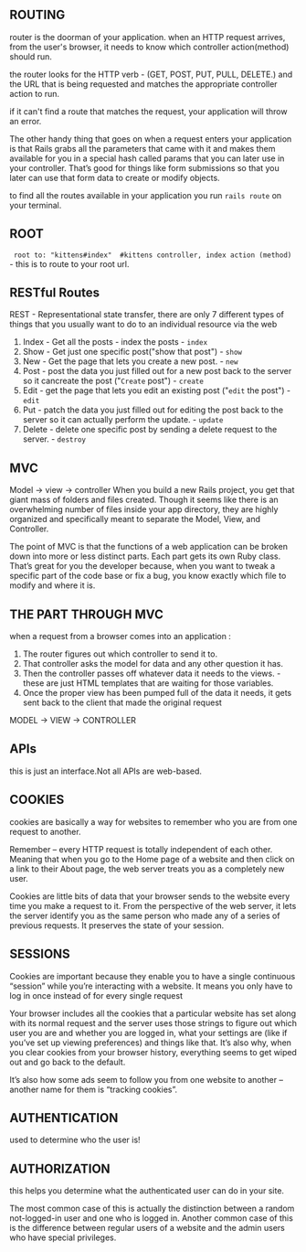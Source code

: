 ## ROUTING
router is the doorman of your application.
when an HTTP request arrives, from the user's browser, it needs to know which controller action(method) should run.

the router looks for the HTTP verb - (GET, POST, PUT, PULL, DELETE.) and the URL that is being requested and matches the appropriate controller action to run.

if it can't find a route that matches the request, your application will throw an error.


The other handy thing that goes on when a request enters your application is that Rails grabs all the parameters that came with it and makes them available for you in a special hash called params that you can later use in your controller. That’s good for things like form submissions so that you later can use that form data to create or modify objects.

to find all the routes available in your application you run `rails route` on your terminal.

## ROOT
` root to: "kittens#index"  #kittens controller, index action (method)` - this is to route to your root url.

## RESTful Routes
REST - Representational state transfer,  there are  only 7 different types of things that you usually want to do to an individual resource via the web

1. Index - Get all the posts - index the posts - `index`
2. Show - Get just one specific post("show that post") - `show`
3. New -  Get the page that lets you create a new post. - `new`
4. Post - post the data you just filled out for a new post back to the server so it cancreate the post ("`Create` post") - `create`
5. Edit - get the page that lets you edit an existing post ("`edit` the post") - `edit`
6. Put - patch the data you just filled out for editing the post back to the server so it can actually perform the update. - `update`
7. Delete - delete one specific post by sending a delete request to the server. - `destroy`


## MVC
Model -> view -> controller
When you build a new Rails project, you get that giant mass of folders and files created. Though it seems like there is an overwhelming number of files inside your app directory, they are highly organized and specifically meant to separate the Model, View, and Controller.

The point of MVC is that the functions of a web application can be broken down into more or less distinct parts. Each part gets its own Ruby class. That’s great for you the developer because, when you want to tweak a specific part of the code base or fix a bug, you know exactly which file to modify and where it is.

## THE PART THROUGH MVC
when a request from a browser comes into an application :
1. The router figures out which controller to send it to.
2. That controller asks the model for data and any other question it has.
3. Then the controller passes off whatever data it needs to the views. - these are just HTML templates that are waiting for those variables.
4. Once the proper view has been pumped full of the data it needs, it gets sent back to the client that made the original request

MODEL -> VIEW -> CONTROLLER

## APIs
this is just an interface.Not all APIs are web-based.

## COOKIES
cookies are basically a way for websites to remember who you are from one request to another.

Remember – every HTTP request is totally independent of each other. Meaning that when you go to the Home page of a website and then click on a link to their About page, the web server treats you as a completely new user.

Cookies are little bits of data that your browser sends to the website every time you make a request to it. From the perspective of the web server, it lets the server identify you as the same person who made any of a series of previous requests. It preserves the state of your session.

## SESSIONS
Cookies are important because they enable you to have a single continuous “session” while you’re interacting with a website. It means you only have to log in once instead of for every single request

Your browser includes all the cookies that a particular website has set along with its normal request and the server uses those strings to figure out which user you are and whether you are logged in, what your settings are (like if you’ve set up viewing preferences) and things like that. It’s also why, when you clear cookies from your browser history, everything seems to get wiped out and go back to the default.

It’s also how some ads seem to follow you from one website to another – another name for them is “tracking cookies”.

## AUTHENTICATION
used to determine who the user is!

## AUTHORIZATION
this helps you determine what the authenticated user can do in your site.

The most common case of this is actually the distinction between a random not-logged-in user and one who is logged in. Another common case of this is the difference between regular users of a website and the admin users who have special privileges.